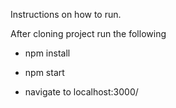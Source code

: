 Instructions on how to run.

After cloning project run the following

* npm install 

* npm start

* navigate to localhost:3000/